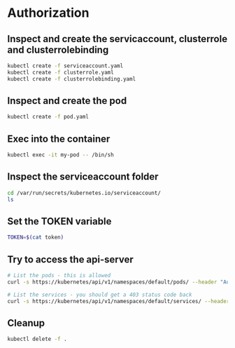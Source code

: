 # Authorization

## Inspect and create the servicaccount, clusterrole and clusterrolebinding

```bash
kubectl create -f serviceaccount.yaml
kubectl create -f clusterrole.yaml
kubectl create -f clusterrolebinding.yaml
```

## Inspect and create the pod

```bash
kubectl create -f pod.yaml
```

## Exec into the container

```bash
kubectl exec -it my-pod -- /bin/sh
```

## Inspect the serviceaccount folder 

```bash
cd /var/run/secrets/kubernetes.io/serviceaccount/
ls 
```

## Set the TOKEN variable

```bash
TOKEN=$(cat token)
```

## Try to access the api-server

```bash
# List the pods - this is allowed
curl -s https://kubernetes/api/v1/namespaces/default/pods/ --header "Authorization: Bearer $TOKEN" --cacert ca.crt 

# List the services - you should get a 403 status code back
curl -s https://kubernetes/api/v1/namespaces/default/services/ --header "Authorization: Bearer $TOKEN" --cacert ca.crt 
```

## Cleanup

```bash
kubectl delete -f .
```
